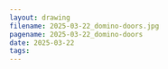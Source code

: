 ```yaml
---
layout: drawing
filename: 2025-03-22_domino-doors.jpg
pagename: 2025-03-22_domino-doors
date: 2025-03-22
tags:
---
```


